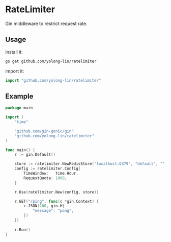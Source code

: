 # RateLimiter

Gin middleware to restrict request rate.

## Usage

Install it:

```bash
go get github.com/yolong-lin/ratelimiter
```

import it:

```go
import "github.com/yolong-lin/ratelimiter"
```

## Example

```go
package main

import (
	"time"

	"github.com/gin-gonic/gin"
	"github.com/yolong-lin/ratelimiter"
)

func main() {
	r := gin.Default()

    store := ratelimiter.NewRedisStore("localhost:6379", "default", "", 0)
	config := ratelimiter.Config{
	    TimeWindow:   time.Hour,
	    RequestQuota: 1000,
	}

    r.Use(ratelimiter.New(config, store))

	r.GET("/ping", func(c *gin.Context) {
		c.JSON(200, gin.H{
			"message": "pong",
		})
	})
	
	r.Run()
}
```

